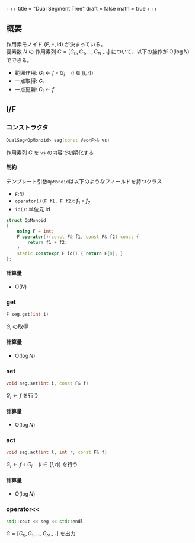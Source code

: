 +++
title = "Dual Segment Tree"
draft = false
math = true
+++

## 概要

作用素モノイド $(F, \circ, \mathrm{id})$ が決まっている。  
要素数 $N$ の 作用素列 $G = \lbrack G _ 0, G _ 1, \dots, G _ {N-1}\rbrack$ について、以下の操作が $\mathrm{O}(\log N)$ でできる。

- 範囲作用: $G _ i \leftarrow f \circ G _ i \quad (i \in \lbrack l, r) )$
- 一点取得: $G _ i$
- 一点更新: $G _ i \leftarrow f$


## I/F

### コンストラクタ

```cpp
DualSeg<OpMonoid> seg(const Vec<F>& vs)
```

作用素列 $G$ を `vs` の内容で初期化する

#### 制約

テンプレート引数`OpMonoid`は以下のようなフィールドを持つクラス

- `F`:型
- `operator()(F f1, F f2)`: $f _ 1 \circ f _ 2$
- `id()`: 単位元 $\mathrm{id}$

```cpp
struct OpMonoid
{
    using F = int;
    F operator()(const F& f1, const F& f2) const { 
        return f1 + f2;
    }
    static constexpr F id() { return F{0}; }
};
```

#### 計算量

- $\mathrm{O}(N)$

### get

```cpp
F seg.get(int i)
```

$G _ i$ の取得

#### 計算量

- $\mathrm{O}(\log N)$

### set

```cpp
void seg.set(int i, const F& f)
```

$G _ i \leftarrow f$ を行う

#### 計算量

- $\mathrm{O}(\log N)$

### act

```cpp
void seg.act(int l, int r, const F& f)
```

$G _ i \leftarrow f \circ G _ i \quad (i \in \lbrack l, r) )$ を行う

#### 計算量

- $\mathrm{O}(\log N)$

### operator<<

```cpp
std::cout << seg << std::endl
```

$G = \lbrack G _ 0, G _ 1, \dots, G _ {N-1} \rbrack$ を出力
